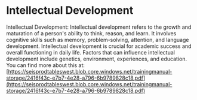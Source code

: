 # Intellectual Development
Intellectual Development: Intellectual development refers to the growth and maturation of a person's ability to think, reason, and learn. It involves cognitive skills such as memory, problem-solving, attention, and language development. Intellectual development is crucial for academic success and overall functioning in daily life. Factors that can influence intellectual development include genetics, environment, experiences, and education.
You can find more about this at: [https://seisprodtableswest.blob.core.windows.net/trainingmanual-storage/2416f43c-e7b7-4e28-a796-6b9789828c18.pdf](https://seisprodtableswest.blob.core.windows.net/trainingmanual-storage/2416f43c-e7b7-4e28-a796-6b9789828c18.pdf)